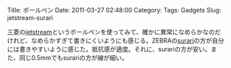 Title: ボールペン
Date: 2011-03-27 02:48:00
Category: 
Tags: Gadgets
Slug: jetstream-surari

三菱の<a href="http://www.mpuni.co.jp/product/category/ball_pen/jetstream/">jetstream</a>というボールペンを使ってみて、確かに異常になめらかなのだけれど、なめらかすぎて書きにくいようにも感じる。ZEBRAの<a href="http://www.zebra.co.jp/pro/surari/">surari</a>の方が自分には書きやすいように感じた。抵抗感が適度。それに、surariの方が安い。また、同じ0.5mmでもsurariの方が線が細い。
